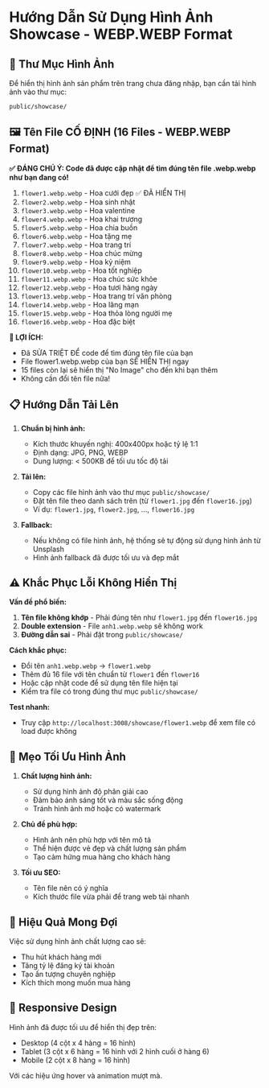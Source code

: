 # Hướng Dẫn Sử Dụng Hình Ảnh Showcase - WEBP.WEBP Format

## 📁 Thư Mục Hình Ảnh

Để hiển thị hình ảnh sản phẩm trên trang chưa đăng nhập, bạn cần tải hình ảnh vào thư mục:

```
public/showcase/
```

## 🖼️ Tên File CỐ ĐỊNH (16 Files - WEBP.WEBP Format)

**✅ ĐÁNG CHÚ Ý: Code đã được cập nhật để tìm đúng tên file .webp.webp như bạn đang có!**

1. `flower1.webp.webp` - Hoa cưới đẹp ✅ ĐÃ HIỂN THỊ
2. `flower2.webp.webp` - Hoa sinh nhật
3. `flower3.webp.webp` - Hoa valentine
4. `flower4.webp.webp` - Hoa khai trương
5. `flower5.webp.webp` - Hoa chia buồn
6. `flower6.webp.webp` - Hoa tặng mẹ
7. `flower7.webp.webp` - Hoa trang trí
8. `flower8.webp.webp` - Hoa chúc mừng
9. `flower9.webp.webp` - Hoa kỷ niệm
10. `flower10.webp.webp` - Hoa tốt nghiệp
11. `flower11.webp.webp` - Hoa chúc sức khỏe
12. `flower12.webp.webp` - Hoa tươi hàng ngày
13. `flower13.webp.webp` - Hoa trang trí văn phòng
14. `flower14.webp.webp` - Hoa lãng mạn
15. `flower15.webp.webp` - Hoa thỏa lòng người mẹ
16. `flower16.webp.webp` - Hoa đặc biệt

**🎉 LỢI ÍCH:**

- Đã SỬA TRIỆT ĐỂ code để tìm đúng tên file của bạn
- File flower1.webp.webp của bạn SẼ HIỂN THỊ ngay
- 15 files còn lại sẽ hiển thị "No Image" cho đến khi bạn thêm
- Không cần đổi tên file nữa!

## 📋 Hướng Dẫn Tải Lên

1. **Chuẩn bị hình ảnh:**

   - Kích thước khuyến nghị: 400x400px hoặc tỷ lệ 1:1
   - Định dạng: JPG, PNG, WEBP
   - Dung lượng: < 500KB để tối ưu tốc độ tải

2. **Tải lên:**

   - Copy các file hình ảnh vào thư mục `public/showcase/`
   - Đặt tên file theo danh sách trên (từ `flower1.jpg` đến `flower16.jpg`)
   - Ví dụ: `flower1.jpg`, `flower2.jpg`, ..., `flower16.jpg`

3. **Fallback:**
   - Nếu không có file hình ảnh, hệ thống sẽ tự động sử dụng hình ảnh từ Unsplash
   - Hình ảnh fallback đã được tối ưu và đẹp mắt

## ⚠️ Khắc Phục Lỗi Không Hiển Thị

**Vấn đề phổ biến:**

1. **Tên file không khớp** - Phải đúng tên như `flower1.jpg` đến `flower16.jpg`
2. **Double extension** - File `anh1.webp.webp` sẽ không work
3. **Đường dẫn sai** - Phải đặt trong `public/showcase/`

**Cách khắc phục:**

- Đổi tên `anh1.webp.webp` → `flower1.webp`
- Thêm đủ 16 file với tên chuẩn từ `flower1` đến `flower16`
- Hoặc cập nhật code để sử dụng tên file hiện tại
- Kiểm tra file có trong đúng thư mục `public/showcase/`

**Test nhanh:**

- Truy cập `http://localhost:3008/showcase/flower1.webp` để xem file có load được không

## 🎨 Mẹo Tối Ưu Hình Ảnh

1. **Chất lượng hình ảnh:**

   - Sử dụng hình ảnh độ phân giải cao
   - Đảm bảo ánh sáng tốt và màu sắc sống động
   - Tránh hình ảnh mờ hoặc có watermark

2. **Chủ đề phù hợp:**

   - Hình ảnh nên phù hợp với tên mô tả
   - Thể hiện được vẻ đẹp và chất lượng sản phẩm
   - Tạo cảm hứng mua hàng cho khách hàng

3. **Tối ưu SEO:**
   - Tên file nên có ý nghĩa
   - Kích thước file vừa phải để trang web tải nhanh

## 🚀 Hiệu Quả Mong Đợi

Việc sử dụng hình ảnh chất lượng cao sẽ:

- Thu hút khách hàng mới
- Tăng tỷ lệ đăng ký tài khoản
- Tạo ấn tượng chuyên nghiệp
- Kích thích mong muốn mua hàng

## 📱 Responsive Design

Hình ảnh đã được tối ưu để hiển thị đẹp trên:

- Desktop (4 cột x 4 hàng = 16 hình)
- Tablet (3 cột x 6 hàng = 16 hình với 2 hình cuối ở hàng 6)
- Mobile (2 cột x 8 hàng = 16 hình)

Với các hiệu ứng hover và animation mượt mà.
